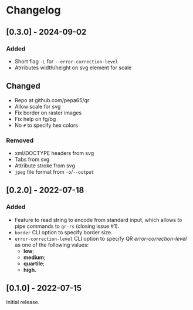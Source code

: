 # Changelog
## [0.3.0] - 2024-09-02
### Added
- Short flag `-L` for `--error-correction-level`
- Atrributes width/height on svg element for scale
## Changed
- Repo at github.com/pepa65/qr
- Allow scale for svg
- Fix border on raster images
- Fix help on fg/bg
- No `#` to specify hex colors
### Removed
- xml/DOCTYPE headers from svg
- Tabs from svg
- Attribute stroke from svg
- `jpeg` file format from `-o`/`--output`

## [0.2.0] - 2022-07-18
### Added
- Feature to read string to encode from standard input, which allows to pipe
  commands to `qr-rs` (closing issue #1).
- `border` CLI option to specify border size.
- `error-correction-level` CLI option to specify QR *error-correction-level* as
  one of the following values:
  - **low**;
  - **medium**;
  - **quartile**;
  - **high**.

## [0.1.0] - 2022-07-15
Initial release.
